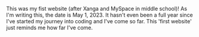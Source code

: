 This was my fist website (after Xanga and MySpace in middle school)! As I'm writing this, the date is May 1, 2023. It hasn't even been a full year since I've started my journey into coding and I've come so far. This 'first website' just reminds me how far I've come. 
